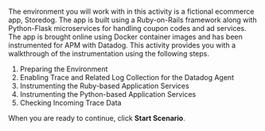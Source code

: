 The environment you will work with in this activity is a fictional ecommerce app, Storedog. The app is built using a Ruby-on-Rails framework along with Python-Flask microservices for handling coupon codes and ad services. The app is brought online using Docker container images and has been instrumented for APM with Datadog. This activity provides you with a walkthrough of the instrumentation using the following steps.

1. Preparing the Environment
2. Enabling Trace and Related Log Collection for the Datadog Agent
3. Instrumenting the Ruby-based Application Services
4. Instrumenting the Python-based Application Services
5. Checking Incoming Trace Data

When you are ready to continue,  click **Start Scenario**.